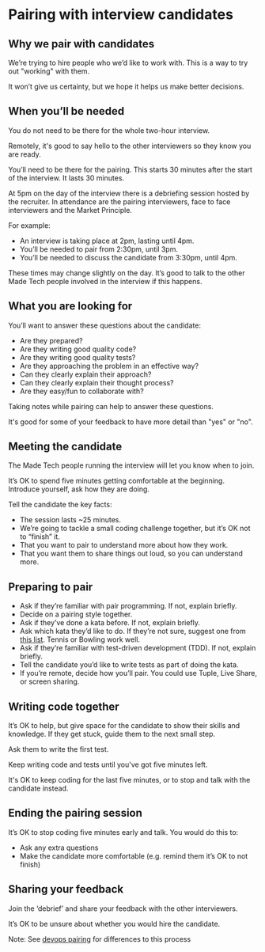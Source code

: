 # Pairing with interview candidates

## Why we pair with candidates
We’re trying to hire people who we’d like to work with. This is a way to try out "working" with them. 

It won’t give us certainty, but we hope it helps us make better decisions.

## When you’ll be needed
You do not need to be there for the whole two-hour interview. 

Remotely, it's good to say hello to the other interviewers so they know you are ready. 

You’ll need to be there for the pairing. This starts 30 minutes after the start of the interview. It lasts 30 minutes.

At 5pm on the day of the interview there is a debriefing session hosted by the recruiter. In attendance are the pairing interviewers, face to face interviewers and the Market Principle.

For example:
- An interview is taking place at 2pm, lasting until 4pm.
- You’ll be needed to pair from 2:30pm, until 3pm.
- You’ll be needed to discuss the candidate from 3:30pm, until 4pm.

These times may change slightly on the day. It’s good to talk to the other Made Tech people involved in the interview if this happens.

## What you are looking for
You’ll want to answer these questions about the candidate:
- Are they prepared?
- Are they writing good quality code?
- Are they writing good quality tests?
- Are they approaching the problem in an effective way?
- Can they clearly explain their approach?
- Can they clearly explain their thought process?
- Are they easy/fun to collaborate with?

Taking notes while pairing can help to answer these questions.

It's good for some of your feedback to have more detail than "yes" or "no".

## Meeting the candidate

The Made Tech people running the interview will let you know when to join. 

It’s OK to spend five minutes getting comfortable at the beginning. Introduce yourself, ask how they are doing.

Tell the candidate the key facts:
- The session lasts ~25 minutes.
- We’re going to tackle a small coding challenge together, but it’s OK not to “finish” it.
- That you want to pair to understand more about how they work.
- That you want them to share things out loud, so you can understand more.

## Preparing to pair
- Ask if they’re familiar with pair programming. If not, explain briefly.
- Decide on a pairing style together.
- Ask if they’ve done a kata before. If not, explain briefly.
- Ask which kata they’d like to do. If they’re not sure, suggest one from [this list](https://learn.madetech.com/katas/). Tennis or Bowling work well.
- Ask if they’re familiar with test-driven development (TDD). If not, explain briefly.
- Tell the candidate you’d like to write tests as part of doing the kata.
- If you’re remote, decide how you’ll pair. You could use Tuple, Live Share, or screen sharing.

## Writing code together

It’s OK to help, but give space for the candidate to show their skills and knowledge. If they get stuck, guide them to the next small step. 

Ask them to write the first test. 

Keep writing code and tests until you've got five minutes left.

It's OK to keep coding for the last five minutes, or to stop and talk with the candidate instead.

## Ending the pairing session

It’s OK to stop coding five minutes early and talk. You would do this to:
- Ask any extra questions
- Make the candidate more comfortable (e.g. remind them it’s OK to not finish)

## Sharing your feedback
Join the ‘debrief’ and share your feedback with the other interviewers.

It’s OK to be unsure about whether you would hire the candidate.

Note: See [devops pairing](./devops_pairing.md) for differences to this process
